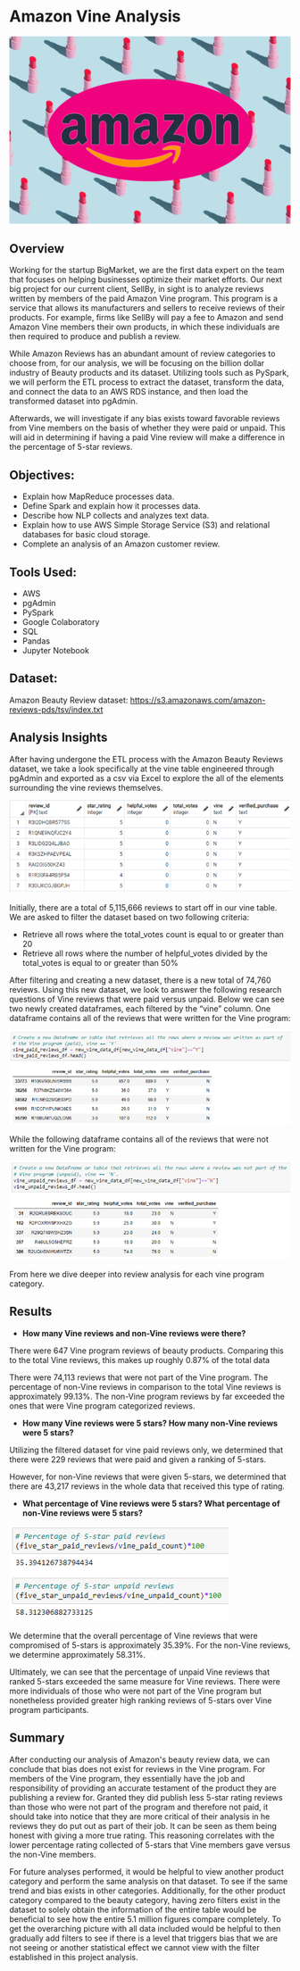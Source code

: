 # Amazon Vine Analysis

![amazon beauty cover](Images/amazon_beauty.png)

## Overview

Working for the startup BigMarket, we are the first data expert on the team that focuses on helping businesses optimize their market efforts. Our next big project for our current client, SellBy, in sight is to analyze reviews written by members of the paid Amazon Vine program. This program is a service that allows its manufacturers and sellers to receive reviews of their products. For example, firms like SellBy will pay a fee to Amazon and send Amazon Vine members their own products, in which these individuals are then required to produce and publish a review. 

While Amazon Reviews has an abundant amount of review categories to choose from, for our analysis, we will be focusing on the billion dollar industry of Beauty products and its dataset. Utilizing tools such as PySpark, we will perform the ETL process to extract the dataset, transform the data, and connect the data to an AWS RDS instance, and then load the transformed dataset into pgAdmin. 

Afterwards, we will investigate if any bias exists toward favorable reviews from Vine members on the basis of whether they were paid or unpaid. This will aid in determining if having a paid Vine review will make a difference in the percentage of 5-star reviews. 

## Objectives: 
- Explain how MapReduce processes data.
- Define Spark and explain how it processes data.
- Describe how NLP collects and analyzes text data.
- Explain how to use AWS Simple Storage Service (S3) and relational databases for basic cloud storage.
- Complete an analysis of an Amazon customer review.

## Tools Used:
- AWS
- pgAdmin
- PySpark
- Google Colaboratory
- SQL
- Pandas
- Jupyter Notebook

## Dataset:
Amazon Beauty Review dataset: https://s3.amazonaws.com/amazon-reviews-pds/tsv/index.txt

## Analysis Insights
After having undergone the ETL process with the Amazon Beauty Reviews dataset, we take a look specifically at the vine table engineered through pgAdmin and exported as a csv via Excel to explore the all of the elements surrounding the vine reviews themselves. 

![original vine table](Images/vine_table_original.png)

Initially, there are a total of 5,115,666 reviews to start off in our vine table. We are asked to filter the dataset based on two following criteria:
- Retrieve all rows where the total_votes count is equal to or greater than 20
- Retrieve all rows where the number of helpful_votes divided by the total_votes is equal to or greater than 50%

After filtering and creating a new dataset, there is a new total of 74,760 reviews. Using this new dataset, we look to answer the following research questions of Vine reviews that were paid versus unpaid. Below we can see two newly created dataframes, each filtered by the “vine” column. One dataframe contains all of the reviews that were written for the Vine program:

![vine program review](Images/vine_paid_dataset.png)

While the following dataframe contains all of the reviews that were not written for the Vine program:

![non-vine program review](Images/vine_unpaid_dataset.png)

From here we dive deeper into review analysis for each vine program category.

## Results
- **How many Vine reviews and non-Vine reviews were there?**

There were 647 Vine program reviews of beauty products. Comparing this to the total Vine reviews, this makes up roughly 0.87% of the total data

There were 74,113 reviews that were not part of the Vine program. The percentage of non-Vine reviews in comparison to the total Vine reviews is approximately 99.13%. The non-Vine program reviews by far exceeded the ones that were Vine program categorized reviews. 

- **How many Vine reviews were 5 stars? How many non-Vine reviews were 5 stars?** 

Utilizing the filtered dataset for vine paid reviews only, we determined that there were 229 reviews that were paid and given a ranking of 5-stars. 

However, for non-Vine reviews that were given 5-stars, we determined that there are 43,217 reviews in the whole data that received this type of rating. 

- **What percentage of Vine reviews were 5 stars? What percentage of non-Vine reviews were 5 stars?**

![ratings percentage](Images/percentage_5_stars.png)

We determine that the overall percentage of Vine reviews that were compromised of 5-stars is approximately 35.39%. For the non-Vine reviews, we determine approximately 58.31%. 

Ultimately, we can see that the percentage of unpaid Vine reviews that ranked 5-stars exceeded the same measure for Vine reviews. There were more individuals of those who were not part of the Vine program but nonetheless provided greater high ranking reviews of 5-stars over Vine program participants. 

## Summary
After conducting our analysis of Amazon's beauty review data, we can conclude that bias does not exist for reviews in the Vine program. For members of the Vine program, they essentially have the job and responsibility of providing an accurate testament of the product they are publishing a review for. Granted they did publish less 5-star rating reviews than those who were not part of the program and therefore not paid, it should take into notice that they are more critical of their analysis in he reviews they do put out as part of their job. It can be seen as them being honest with giving a more true rating. This reasoning correlates with the lower percentage rating collected of 5-stars that Vine members gave versus the non-Vine members. 

For future analyses performed, it would be helpful to view another product category and perform the same analysis on that dataset. To see if the same trend and bias exists in other categories. Additionally, for the other product category compared to the beauty category, having zero filters exist in the dataset to solely obtain the information of the entire table would be beneficial to see how the entire 5.1 million figures compare completely. To get the overarching picture with all data included would be helpful to then gradually add filters to see if there is a level that triggers bias that we are not seeing or another statistical effect we cannot view with the filter established in this project analysis. 
